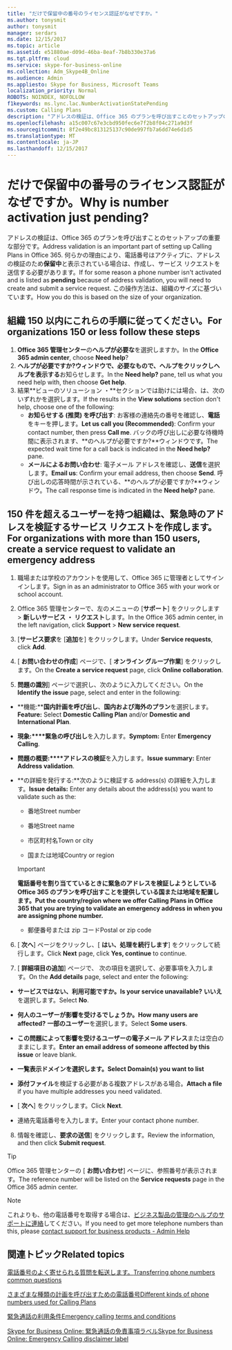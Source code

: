```yaml
---
title: "だけで保留中の番号のライセンス認証がなぜですか。"
ms.author: tonysmit
author: tonysmit
manager: serdars
ms.date: 12/15/2017
ms.topic: article
ms.assetid: e51880ae-d09d-46ba-8eaf-7b8b330e37a6
ms.tgt.pltfrm: cloud
ms.service: skype-for-business-online
ms.collection: Adm_Skype4B_Online
ms.audience: Admin
ms.appliesto: Skype for Business, Microsoft Teams
localization_priority: Normal
ROBOTS: NOINDEX, NOFOLLOW
f1keywords: ms.lync.lac.NumberActivationStatePending
ms.custom: Calling Plans
description: "アドレスの検証は、Office 365 のプランを呼び出すことのセットアップの重要な部分です。 緊急対応サービスで使用できる緊急時の呼び出し元アドレス、組織内のユーザーを提供します。"
ms.openlocfilehash: a15c007c67e3cbd950fec6e7f2b8f04c271a9d3f
ms.sourcegitcommit: 8f2e49bc813125137c90de997fb7a6dd74e6d1d5
ms.translationtype: MT
ms.contentlocale: ja-JP
ms.lasthandoff: 12/15/2017
---
```

# <a name="why-is-number-activation-just-pending"></a><span data-ttu-id="cdf2d-104">だけで保留中の番号のライセンス認証がなぜですか。</span><span class="sxs-lookup"><span data-stu-id="cdf2d-104">Why is number activation just pending?</span></span>

<span data-ttu-id="cdf2d-105">アドレスの検証は、Office 365 のプランを呼び出すことのセットアップの重要な部分です。</span><span class="sxs-lookup"><span data-stu-id="cdf2d-105">Address validation is an important part of setting up Calling Plans in Office 365.</span></span> <span data-ttu-id="cdf2d-106">何らかの理由により、電話番号はアクティブに、アドレスの検証のため**保留中**と表示されている場合は、作成し、サービス リクエストを送信する必要があります。</span><span class="sxs-lookup"><span data-stu-id="cdf2d-106">If for some reason a phone number isn't activated and is listed as **pending** because of address validation, you will need to create and submit a service request.</span></span> <span data-ttu-id="cdf2d-107">この操作方法は、組織のサイズに基づいています。</span><span class="sxs-lookup"><span data-stu-id="cdf2d-107">How you do this is based on the size of your organization.</span></span>
  
## <a name="for-organizations-150-or-less-follow-these-steps"></a><span data-ttu-id="cdf2d-108">組織 150 以内にこれらの手順に従ってください。</span><span class="sxs-lookup"><span data-stu-id="cdf2d-108">For organizations 150 or less follow these steps</span></span>
1. <span data-ttu-id="cdf2d-109">**Office 365 管理センター**の**ヘルプが必要な**を選択しますか。</span><span class="sxs-lookup"><span data-stu-id="cdf2d-109">In the **Office 365 admin center**, choose **Need help**?</span></span>
2. <span data-ttu-id="cdf2d-110">**ヘルプが必要ですか?**ウィンドウで、必要なもので、ヘルプをクリックし**ヘルプを表示する**お知らせします。</span><span class="sxs-lookup"><span data-stu-id="cdf2d-110">In the **Need help?** pane, tell us what you need help with, then choose **Get help**.</span></span>
3. <span data-ttu-id="cdf2d-111">結果**ビューのソリューション ・**セクションでは助けには場合、は、次のいずれかを選択します。</span><span class="sxs-lookup"><span data-stu-id="cdf2d-111">If the results in the **View solutions** section don't help, choose one of the following:</span></span>
    - <span data-ttu-id="cdf2d-112">**お知らせする (推奨) を呼び出す**: お客様の連絡先の番号を確認し、**電話**をキーを押します。</span><span class="sxs-lookup"><span data-stu-id="cdf2d-112">**Let us call you (Recommended)**: Confirm your contact number, then press **Call me**.</span></span> <span data-ttu-id="cdf2d-113">バックの呼び出しに必要な待機時間に表示されます、**のヘルプが必要ですか?**ウィンドウです。</span><span class="sxs-lookup"><span data-stu-id="cdf2d-113">The expected wait time for a call back is indicated in the **Need help?** pane.</span></span>
    - <span data-ttu-id="cdf2d-114">**メールによるお問い合わせ**: 電子メール アドレスを確認し、**送信**を選択します。</span><span class="sxs-lookup"><span data-stu-id="cdf2d-114">**Email us**: Confirm your email address, then choose **Send**.</span></span> <span data-ttu-id="cdf2d-115">呼び出しの応答時間が示されている、**のヘルプが必要ですか?**ウィンドウ。</span><span class="sxs-lookup"><span data-stu-id="cdf2d-115">The call response time is indicated in the **Need help?** pane.</span></span>

## <a name="for-organizations-with-more-than-150-users-create-a-service-request-to-validate-an-emergency-address"></a><span data-ttu-id="cdf2d-116">150 件を超えるユーザーを持つ組織は、緊急時のアドレスを検証するサービス リクエストを作成します。</span><span class="sxs-lookup"><span data-stu-id="cdf2d-116">For organizations with more than 150 users, create a service request to validate an emergency address</span></span>

1. <span data-ttu-id="cdf2d-117">職場または学校のアカウントを使用して、Office 365 に管理者としてサインインします。</span><span class="sxs-lookup"><span data-stu-id="cdf2d-117">Sign in as an administrator to Office 365 with your work or school account.</span></span>
    
2. <span data-ttu-id="cdf2d-118">Office 365 管理センターで、左のメニューの [**サポート**] をクリックします > **新しいサービス ・ リクエスト**します。</span><span class="sxs-lookup"><span data-stu-id="cdf2d-118">In the Office 365 admin center, in the left navigation, click **Support** > **New service request**.</span></span>
    
3. <span data-ttu-id="cdf2d-119">[**サービス要求**を [**追加**を] をクリックします。</span><span class="sxs-lookup"><span data-stu-id="cdf2d-119">Under **Service requests**, click **Add**.</span></span>
    
4. <span data-ttu-id="cdf2d-120">[ **お問い合わせの作成**] ページで、[ **オンライン グループ作業**] をクリックします。</span><span class="sxs-lookup"><span data-stu-id="cdf2d-120">On the **Create a service request** page, click **Online collaboration**.</span></span>
    
5. <span data-ttu-id="cdf2d-121">**問題の識別**] ページで選択し、次のように入力してください。</span><span class="sxs-lookup"><span data-stu-id="cdf2d-121">On the **Identify the issue** page, select and enter in the following:</span></span>
    
  - <span data-ttu-id="cdf2d-122">**機能:****国内計画を呼び出し**、**国内および海外のプラン**を選択します。</span><span class="sxs-lookup"><span data-stu-id="cdf2d-122">**Feature:** Select **Domestic Calling Plan** and/or **Domestic and International Plan**.</span></span>
    
  - <span data-ttu-id="cdf2d-123">**現象:****緊急の呼び出し**を入力します。</span><span class="sxs-lookup"><span data-stu-id="cdf2d-123">**Symptom:** Enter **Emergency Calling**.</span></span>
    
  - <span data-ttu-id="cdf2d-124">**問題の概要:****アドレスの検証**を入力します。</span><span class="sxs-lookup"><span data-stu-id="cdf2d-124">**Issue summary:** Enter **Address validation**.</span></span>
    
  - <span data-ttu-id="cdf2d-125">**の詳細を発行する:**次のように検証する address(s) の詳細を入力します。</span><span class="sxs-lookup"><span data-stu-id="cdf2d-125">**Issue details:** Enter any details about the address(s) you want to validate such as the:</span></span>
    
      - <span data-ttu-id="cdf2d-126">番地</span><span class="sxs-lookup"><span data-stu-id="cdf2d-126">Street number</span></span>
    
      - <span data-ttu-id="cdf2d-127">番地</span><span class="sxs-lookup"><span data-stu-id="cdf2d-127">Street name</span></span>
    
      - <span data-ttu-id="cdf2d-128">市区町村名</span><span class="sxs-lookup"><span data-stu-id="cdf2d-128">Town or city</span></span>
    
      - <span data-ttu-id="cdf2d-129">国または地域</span><span class="sxs-lookup"><span data-stu-id="cdf2d-129">Country or region</span></span>
    
    > [!IMPORTANT]
    > <span data-ttu-id="cdf2d-130">**電話番号を割り当てているときに緊急のアドレスを検証しようとしている Office 365 のプランを呼び出すことを提供している国または地域を配置します。**</span><span class="sxs-lookup"><span data-stu-id="cdf2d-130">**Put the country/region where we offer Calling Plans in Office 365 that you are trying to validate an emergency address in when you are assigning phone number.**</span></span>
  
      - <span data-ttu-id="cdf2d-131">郵便番号または zip コード</span><span class="sxs-lookup"><span data-stu-id="cdf2d-131">Postal or zip code</span></span>
    
6. <span data-ttu-id="cdf2d-132">[ **次へ**] ページをクリックし、[ **はい、処理を続行します**] をクリックして続行します。</span><span class="sxs-lookup"><span data-stu-id="cdf2d-132">Click **Next** page, click **Yes, continue** to continue.</span></span>
    
7. <span data-ttu-id="cdf2d-133">[ **詳細項目の追加**] ページで、 次の項目を選択して、必要事項を入力します。</span><span class="sxs-lookup"><span data-stu-id="cdf2d-133">On the **Add details** page, select and enter the following:</span></span>
    
  - <span data-ttu-id="cdf2d-134">**サービスではない、利用可能ですか。**</span><span class="sxs-lookup"><span data-stu-id="cdf2d-134">**Is your service unavailable?**</span></span> <span data-ttu-id="cdf2d-135">**いいえ**を選択します。</span><span class="sxs-lookup"><span data-stu-id="cdf2d-135">Select **No**.</span></span>
    
  - <span data-ttu-id="cdf2d-136">**何人のユーザーが影響を受けるでしょうか。**</span><span class="sxs-lookup"><span data-stu-id="cdf2d-136">**How many users are affected?**</span></span> <span data-ttu-id="cdf2d-137">**一部のユーザー**を選択します。</span><span class="sxs-lookup"><span data-stu-id="cdf2d-137">Select **Some users**.</span></span>
    
  - <span data-ttu-id="cdf2d-138">**この問題によって影響を受けるユーザーの電子メール アドレス**または空白のままにします。</span><span class="sxs-lookup"><span data-stu-id="cdf2d-138">**Enter an email address of someone affected by this issue** or leave blank.</span></span>
    
  - <span data-ttu-id="cdf2d-139">**一覧表示ドメインを選択します。**</span><span class="sxs-lookup"><span data-stu-id="cdf2d-139">**Select Domain(s) you want to list**</span></span>
    
  - <span data-ttu-id="cdf2d-140">**添付ファイル**を検証する必要がある複数アドレスがある場合。</span><span class="sxs-lookup"><span data-stu-id="cdf2d-140">**Attach a file** if you have multiple addresses you need validated.</span></span>
    
  - <span data-ttu-id="cdf2d-141">[ **次へ**] をクリックします。</span><span class="sxs-lookup"><span data-stu-id="cdf2d-141">Click **Next**.</span></span>
    
  - <span data-ttu-id="cdf2d-142">連絡先電話番号を入力します。</span><span class="sxs-lookup"><span data-stu-id="cdf2d-142">Enter your contact phone number.</span></span>
    
8. <span data-ttu-id="cdf2d-143">情報を確認し、**要求の送信**] をクリックします。</span><span class="sxs-lookup"><span data-stu-id="cdf2d-143">Review the information, and then click **Submit request**.</span></span>
    
> [!TIP]
> <span data-ttu-id="cdf2d-144">Office 365 管理センターの [ **お問い合わせ**] ページに、参照番号が表示されます。</span><span class="sxs-lookup"><span data-stu-id="cdf2d-144">The reference number will be listed on the **Service requests** page in the Office 365 admin center.</span></span>


> [!NOTE]
> <span data-ttu-id="cdf2d-145">これよりも、他の電話番号を取得する場合は、[ビジネス製品の管理のヘルプのサポートに連絡](https://support.office.com/article/32a17ca7-6fa0-4870-8a8d-e25ba4ccfd4b)してください。</span><span class="sxs-lookup"><span data-stu-id="cdf2d-145">If you need to get more telephone numbers than this, please [contact support for business products - Admin Help](https://support.office.com/article/32a17ca7-6fa0-4870-8a8d-e25ba4ccfd4b)</span></span>

  
## <a name="related-topics"></a><span data-ttu-id="cdf2d-146">関連トピック</span><span class="sxs-lookup"><span data-stu-id="cdf2d-146">Related topics</span></span>
[<span data-ttu-id="cdf2d-147">電話番号のよく寄せられる質問を転送します。</span><span class="sxs-lookup"><span data-stu-id="cdf2d-147">Transferring phone numbers common questions</span></span>](transferring-phone-numbers-common-questions.md)

[<span data-ttu-id="cdf2d-148">さまざまな種類の計画を呼び出すための電話番号</span><span class="sxs-lookup"><span data-stu-id="cdf2d-148">Different kinds of phone numbers used for Calling Plans</span></span>](different-kinds-of-phone-numbers-used-for-calling-plans.md)

[<span data-ttu-id="cdf2d-149">緊急通話の利用条件</span><span class="sxs-lookup"><span data-stu-id="cdf2d-149">Emergency calling terms and conditions</span></span>](emergency-calling-terms-and-conditions.md)

[<span data-ttu-id="cdf2d-150">Skype for Business Online: 緊急通話の免責事項ラベル</span><span class="sxs-lookup"><span data-stu-id="cdf2d-150">Skype for Business Online: Emergency Calling disclaimer label</span></span>](https://go.microsoft.com/fwlink/?LinkID=692099)
